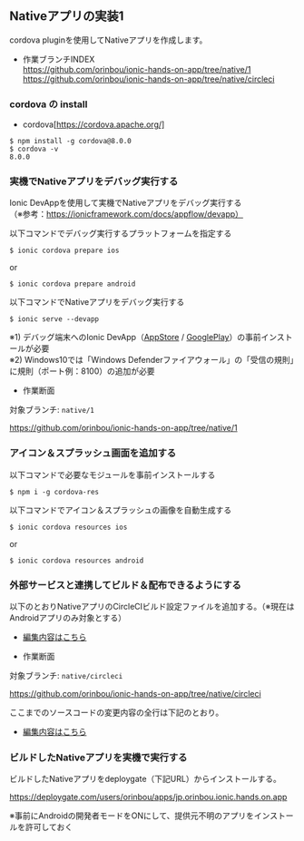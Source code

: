 ## Nativeアプリの実装1

cordova pluginを使用してNativeアプリを作成します。

* 作業ブランチINDEX  
https://github.com/orinbou/ionic-hands-on-app/tree/native/1  
https://github.com/orinbou/ionic-hands-on-app/tree/native/circleci  

### cordova の install
* cordova[https://cordova.apache.org/]
```
$ npm install -g cordova@8.0.0
$ cordova -v
8.0.0
```

### 実機でNativeアプリをデバッグ実行する

Ionic DevAppを使用して実機でNativeアプリをデバッグ実行する  
（※参考：https://ionicframework.com/docs/appflow/devapp）
 
以下コマンドでデバッグ実行するプラットフォームを指定する

```
$ ionic cordova prepare ios
```
or
```
$ ionic cordova prepare android
```

以下コマンドでNativeアプリをデバッグ実行する

```
$ ionic serve --devapp
```

※1) デバッグ端末へのIonic DevApp（[AppStore](https://apps.apple.com/us/app/ionic-devapp/id1233447133) / [GooglePlay](https://play.google.com/store/apps/details?id=io.ionic.devapp)）の事前インストールが必要  
※2) Windows10では「Windows Defenderファイアウォール」の「受信の規則」に規則（ポート例：8100）の追加が必要  

+ 作業断面

対象ブランチ: `native/1` 

https://github.com/orinbou/ionic-hands-on-app/tree/native/1

### アイコン＆スプラッシュ画面を追加する

以下コマンドで必要なモジュールを事前インストールする

```
$ npm i -g cordova-res
```

以下コマンドでアイコン＆スプラッシュの画像を自動生成する

```
$ ionic cordova resources ios
```
or
```
$ ionic cordova resources android
```

### 外部サービスと連携してビルド＆配布できるようにする

以下のとおりNativeアプリのCircleCIビルド設定ファイルを追加する。（※現在はAndroidアプリのみ対象とする）

* [編集内容はこちら](https://github.com/orinbou/ionic-hands-on-app/blob/native/circleci/.circleci/config.yml)

+ 作業断面

対象ブランチ: `native/circleci` 

https://github.com/orinbou/ionic-hands-on-app/tree/native/circleci

ここまでのソースコードの変更内容の全行は下記のとおり。

* [編集内容はこちら](https://github.com/orinbou/ionic-hands-on-app/compare/native/1...native/circleci)

### ビルドしたNativeアプリを実機で実行する

ビルドしたNativeアプリをdeploygate（下記URL）からインストールする。

https://deploygate.com/users/orinbou/apps/jp.orinbou.ionic.hands.on.app

※事前にAndroidの開発者モードをONにして、提供元不明のアプリをインストールを許可しておく
